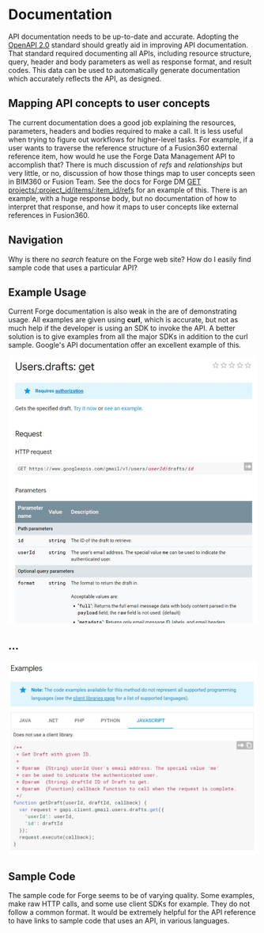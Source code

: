 # Documentation

API documentation needs to be up-to-date and accurate. Adopting the [OpenAPI 2.0](https://github.com/OAI/OpenAPI-Specification/blob/master/versions/2.0.md) standard should greatly aid in improving API documentation. That standard required documenting all APIs, including resource structure, query, header and body parameters as well as response format, and result codes. This data can be used to automatically generate documentation which accurately reflects the API, as designed.

## Mapping API concepts to user concepts

The current documentation does a good job explaining the resources, parameters, headers and bodies required to make a call. It is less useful when trying to figure out workflows for higher-level tasks. For example, if a user wants to traverse the reference structure of a Fusion360 external reference item, how would he use the Forge Data Management API to accomplish that? There is much discussion of _refs_ and _relationships_ but very little, or no, discussion of how those things map to user concepts seen in BIM360 or Fusion Team. See the docs for Forge DM [GET projects/:project_id/items/:item_id/refs](https://developer.api.autodesk.com/en/docs/data/v2/reference/http/projects-project_id-items-item_id-refs-GET/) for an example of this. There is an example, with a huge response body, but no documentation of how to interpret that response, and how it maps to user concepts like external references in Fusion360.

## Navigation

Why is there no _search_ feature on the Forge web site?
How do I easily find sample code that uses a particular API?

## Example Usage
Current Forge documentation is also weak in the are of demonstrating usage. All examples are given using __curl__, which is accurate, but not as much help if the developer is using an SDK to invoke the API. A better solution is to give examples from all the major SDKs in addition to the curl sample. Google's API documentation offer an excellent example of this.

![](Google_Documentation.JPG)
## ...
![](Google_Examples.JPG) 

## Sample Code

The sample code for Forge seems to be of varying quality. Some examples, make raw HTTP calls, and some use client SDKs for example. They do not follow a common format. It would be extremely helpful for the API reference to have links to sample code that uses an API, in various languages.
